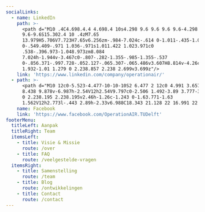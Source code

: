 ```yaml
---
socialLinks:
  - name: LinkedIn
    path: >-
      <path d="M10 .4C4.698.4.4 4.698.4 10s4.298 9.6 9.6 9.6 9.6-4.298
      9.6-9.6S15.302.4 10 .4zM7.65
      13.979H5.706V7.723H7.65v6.256zm-.984-7.024c-.614 0-1.011-.435-1.011-.973
      0-.549.409-.971 1.036-.971s1.011.422 1.023.971c0
      .538-.396.973-1.048.973zm8.084
      7.024h-1.944v-3.467c0-.807-.282-1.355-.985-1.355-.537
      0-.856.371-.997.728-.052.127-.065.307-.065.486v3.607H8.814v-4.26c0-.781-.025-1.434-.051-1.996h1.689l.089.869h.039c.256-.408.883-1.01
      1.932-1.01 1.279 0 2.238.857 2.238 2.699v3.699z"/>
    link: 'https://www.linkedin.com/company/operationair/'
  - path: >-
      <path d="M10 12c0-5.523-4.477-10-10-10S2 6.477 2 12c0 4.991 3.657 9.128
      8.438 9.878v-6.987h-2.54V12h2.54V9.797c0-2.506 1.492-3.89 3.777-3.89 1.094
      0 2.238.195 2.238.195v2.46h-1.26c-1.243 0-1.63.771-1.63
      1.562V12h2.773l-.443 2.89h-2.33v6.988C18.343 21.128 22 16.991 22 12z"/>
    name: Facebook
    link: 'https://www.facebook.com/OperationAIR.TUDelft'
footerMenu:
  titleLeft: Aanpak
  titleRight: Team
  itemsLeft:
    - title: Visie & Missie
      route: /over
    - title: FAQ
      route: /veelgestelde-vragen
  itemsRight:
    - title: Samenstelling
      route: /team
    - title: Blog
      route: /ontwikkelingen
    - title: Contact
      route: /contact
---
```

